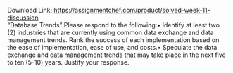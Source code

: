 Download Link: https://assignmentchef.com/product/solved-week-11-discussion
<br>
“Database Trends” Please respond to the following:• Identify at least two (2) industries that are currently using common data exchange and data management trends. Rank the success of each implementation based on the ease of implementation, ease of use, and costs.• Speculate the data exchange and data management trends that may take place in the next five to ten (5-10) years. Justify your response.